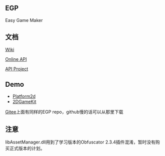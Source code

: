 ## EGP
 Easy Game Maker

## 文档
 [Wiki](https://github.com/nottvlike/EGP/wiki)
 
 [Online API](https://nottvlike.github.io/EGP-API-Documents/html/index.html)
 
 [API Project](https://github.com/nottvlike/EGP-API-Documents.git)

## Demo

* [Platform2d](https://gitee.com/penglai/EGP_Unity_Platform2D)
* [2DGameKit](https://gitee.com/penglai/EGP_Unity_2DGameKit.git)

[Gitee](https://gitee.com/penglai/EGP)上面有同样的EGP repo，github慢的话可以从那里下载

## 注意
libAssetManager.dll用到了学习版本的Obfuscator 2.3.4插件混淆，暂时没有购买正式版本的计划。
